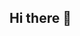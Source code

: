## Hi there 👋

<!--
**brownk1101/brownk1101** is a ✨ _special_ ✨ repository because its `README.md` (this file) appears on your GitHub profile.

Here are some ideas to get you started:

- 🔭 I’m currently working on earning my associates degree in computer programming
- 🌱 I’m currently learning advanced Python, Java, Intro to AI, and Intro to databases
- 👯 I’m looking to collaborate on Python Projects
- 🤔 I’m looking for help with Java Projects
- 💬 Ask me about healthcare related programming, I am a nurse already
- 📫 How to reach me: email is best brownk1101@student.faytechcc.edu
- 😄 Pronouns: She/Her
- ⚡ Fun fact: I have been a postpartum nurse for almost 9 years. I have decided to get into programming because bedside nursing is getting toxic and I do not wish to teach. I am not sure if I want to do healthcare informatics or using my programming degree for something else entirely. 
-->
